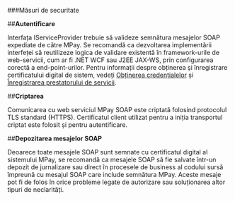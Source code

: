 ###Măsuri de securitate

##**Autentificare**

Interfața IServiceProvider trebuie să valideze semnătura mesajelor SOAP expediate de către MPay. Se recomandă ca dezvoltarea implementării interfeței să reutilizeze logica de validare existentă în framework-urile de web-servicii, cum ar fi .NET WCF sau J2EE JAX-WS, prin configurarea corectă a end-point-urilor.
Pentru informații despre obținerea și înregistrare certificatului digital de sistem, vedeți [Obținerea credențialelor](./../integration_process#obtinerea-credentialelor) și [Înregistrarea prestatorului de servicii](./../integration_process#inregistrarea-prestatorului-de-servicii).

##**Criptarea**

Comunicarea cu web serviciul MPay SOAP este criptată folosind protocolul TLS standard (HTTPS). Certificatul client utilizat pentru a iniția transportul criptat este folosit și pentru autentificare.

##**Depozitarea mesajelor SOAP**

Deoarece toate mesajele SOAP sunt semnate cu certificatul digital al sistemului MPay, se recomandă ca mesajele SOAP să fie salvate într-un depozit de jurnalizare sau direct în procesele de business al codului sursă împreună cu mesajul SOAP care include semnătura MPay. Aceste mesaje pot fi de folos în orice probleme legate de autorizare sau soluționarea altor tipuri de neclarități.